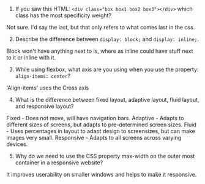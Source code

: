<!-- Answers to the Self Study Questions go here -->

1. If you saw this HTML: `<div class="box box1 box2 box3"></div>` which class has the most specificity weight?

Not sure. I'd say the last, but that only refers to what comes last in the css.

2. Describe the difference between `display: block;` and `display: inline;`.

Block won't have anything next to is, where as inline could have stuff next to it or inline with it.

3. While using flexbox, what axis are you using when you use the property: `align-items: center`?

'Align-items' uses the Cross axis

4. What is the difference between fixed layout, adaptive layout, fluid layout, and responsive layout?

Fixed - Does not move, will have navigation bars.
Adaptive - Adapts to different sizes of screens, but adapts to pre-determined screen sizes.
Fluid - Uses percentages in layout to adapt design to screensizes, but can make images very small.
Responsive - Adapts to all screens across varying devices.

5. Why do we need to use the CSS property max-width on the outer most container in a responsive website?

It improves userability on smaller windows and helps to make it responsive.


